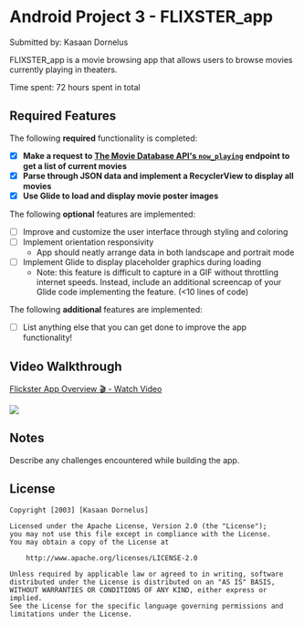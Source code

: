 # Android Project 3 - FLIXSTER_app

Submitted by: Kasaan Dornelus

FLIXSTER_app is a movie browsing app that allows users to browse movies currently playing in theaters.

Time spent: 72 hours spent in total

## Required Features

The following **required** functionality is completed:

- [X] **Make a request to [The Movie Database API's `now_playing`](https://developers.themoviedb.org/3/movies/get-now-playing) endpoint to get a list of current movies**
- [X] **Parse through JSON data and implement a RecyclerView to display all movies**
- [X] **Use Glide to load and display movie poster images**

The following **optional** features are implemented:

- [ ] Improve and customize the user interface through styling and coloring
- [ ] Implement orientation responsivity
  - App should neatly arrange data in both landscape and portrait mode
- [ ] Implement Glide to display placeholder graphics during loading
  - Note: this feature is difficult to capture in a GIF without throttling internet speeds.  Instead, include an additional screencap of your Glide code implementing the feature.  (<10 lines of code)

The following **additional** features are implemented:

- [ ] List anything else that you can get done to improve the app functionality!

## Video Walkthrough

<div>
    <a href="https://www.loom.com/share/954c65e2787d4c6ea5a5102ef050062c">
      <p>Flickster App Overview 🎬 - Watch Video</p>
    </a>
    <a href="https://www.loom.com/share/954c65e2787d4c6ea5a5102ef050062c">
      <img style="max-width:300px;" src="https://cdn.loom.com/sessions/thumbnails/954c65e2787d4c6ea5a5102ef050062c-70300f67794608ff-full-play.gif">
    </a>
  </div>

## Notes

Describe any challenges encountered while building the app.

## License

    Copyright [2003] [Kasaan Dornelus]

    Licensed under the Apache License, Version 2.0 (the "License");
    you may not use this file except in compliance with the License.
    You may obtain a copy of the License at

        http://www.apache.org/licenses/LICENSE-2.0

    Unless required by applicable law or agreed to in writing, software
    distributed under the License is distributed on an "AS IS" BASIS,
    WITHOUT WARRANTIES OR CONDITIONS OF ANY KIND, either express or implied.
    See the License for the specific language governing permissions and
    limitations under the License.
